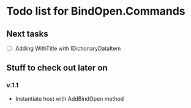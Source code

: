 Todo list for BindOpen.Commands
====

## Next tasks

- [ ] Adding WithTitle with IDictionaryDataItem

## Stuff to check out later on

### v.1.1

* Instantiate host with AddBindOpen method
